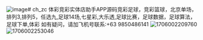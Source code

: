 ![image](https://github.com/z86738300/ch_zc/assets/157471818/a9fabbd2-153d-4d93-ad25-969a5e732277)# ch_zc
体彩竞彩实体店助手APP源码竞彩足球，竞彩篮球，北京单场，排列3,排列5，任选九,足球14场,七星彩,大乐透,足球比赛，足球数据，足球算法，足球下单,体彩
如有疑问，请加飞机号联系:+63 9850486141
![1706002209760](https://github.com/z86738300/ch_zc/assets/157471818/db7e69ca-bc23-49da-bc6a-14181cb164bb)
![1706002253046](https://github.com/z86738300/ch_zc/assets/157471818/584ec837-32d2-4958-b75f-2889bf0c237b)

